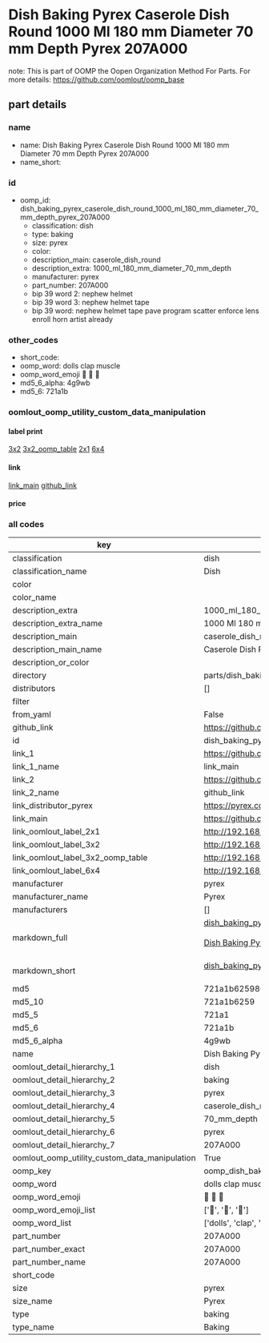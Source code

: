 # Dish Baking Pyrex Caserole Dish Round 1000 Ml 180 mm Diameter 70 mm Depth Pyrex 207A000  

note: This is part of OOMP the Oopen Organization Method For Parts. For more details: https://github.com/oomlout/oomp_base

##  part details





### name
* name: Dish Baking Pyrex Caserole Dish Round 1000 Ml 180 mm Diameter 70 mm Depth Pyrex 207A000
* name_short: 
### id
* oomp_id: dish_baking_pyrex_caserole_dish_round_1000_ml_180_mm_diameter_70_mm_depth_pyrex_207A000
  * classification: dish
  * type: baking
  * size: pyrex
  * color: 
  * description_main: caserole_dish_round
  * description_extra: 1000_ml_180_mm_diameter_70_mm_depth
  * manufacturer: pyrex
  * part_number: 207A000
  * bip 39 word 2: nephew helmet
  * bip 39 word 3: nephew helmet tape
  * bip 39 word: nephew helmet tape pave program scatter enforce lens enroll horn artist already

### other_codes
* short_code: 
* oomp_word: dolls clap muscle
* oomp_word_emoji :dolls: :clap: :muscle:
* md5_6_alpha: 4g9wb
* md5_6: 721a1b






### oomlout_oomp_utility_custom_data_manipulation
#### label print
[3x2](http://192.168.1.245:1112/?label=oomp%204g9wb)
[3x2_oomp_table](http://192.168.1.107:1112/?label=oomp%204g9wb)
[2x1](http://192.168.1.242:1112/?label=oomp%204g9wb)
[6x4](http://192.168.1.55:1112/?label=oomp%204g9wb)    

#### link

[link_main](https://github.com/oomlout/oomlout_oomp_current_version_messy/tree/main/parts/dish_baking_pyrex_caserole_dish_round_1000_ml_180_mm_diameter_70_mm_depth_pyrex_207A000) [github_link](https://github.com/oomlout/oomlout_oomp_part_src/tree/main/parts/dish_baking_pyrex_caserole_dish_round_1000_ml_180_mm_diameter_70_mm_depth_pyrex_207A000)                             

#### price







### all codes 
| key | value |  
| --- | --- |  
| classification | dish |  
| classification_name | Dish |  
| color |  |  
| color_name |  |  
| description_extra | 1000_ml_180_mm_diameter_70_mm_depth |  
| description_extra_name | 1000 Ml 180 mm Diameter 70 mm Depth |  
| description_main | caserole_dish_round |  
| description_main_name | Caserole Dish Round |  
| description_or_color |   |  
| directory | parts/dish_baking_pyrex_caserole_dish_round_1000_ml_180_mm_diameter_70_mm_depth_pyrex_207A000 |  
| distributors | [] |  
| filter |  |  
| from_yaml | False |  
| github_link | https://github.com/oomlout/oomlout_oomp_part_src/tree/main/parts/dish_baking_pyrex_caserole_dish_round_1000_ml_180_mm_diameter_70_mm_depth_pyrex_207A000 |  
| id | dish_baking_pyrex_caserole_dish_round_1000_ml_180_mm_diameter_70_mm_depth_pyrex_207A000 |  
| link_1 | https://github.com/oomlout/oomlout_oomp_current_version_messy/tree/main/parts/dish_baking_pyrex_caserole_dish_round_1000_ml_180_mm_diameter_70_mm_depth_pyrex_207A000 |  
| link_1_name | link_main |  
| link_2 | https://github.com/oomlout/oomlout_oomp_part_src/tree/main/parts/dish_baking_pyrex_caserole_dish_round_1000_ml_180_mm_diameter_70_mm_depth_pyrex_207A000 |  
| link_2_name | github_link |  
| link_distributor_pyrex | https://pyrex.co.uk/products/glass-round-casserole-high-resistance?variant=14730280566819 |  
| link_main | https://github.com/oomlout/oomlout_oomp_current_version_messy/tree/main/parts/dish_baking_pyrex_caserole_dish_round_1000_ml_180_mm_diameter_70_mm_depth_pyrex_207A000 |  
| link_oomlout_label_2x1 | http://192.168.1.242:1112/?label=oomp%204g9wb |  
| link_oomlout_label_3x2 | http://192.168.1.245:1112/?label=oomp%204g9wb |  
| link_oomlout_label_3x2_oomp_table | http://192.168.1.107:1112/?label=oomp%204g9wb |  
| link_oomlout_label_6x4 | http://192.168.1.55:1112/?label=oomp%204g9wb |  
| manufacturer | pyrex |  
| manufacturer_name | Pyrex |  
| manufacturers | [] |  
| markdown_full | [dish_baking_pyrex_caserole_dish_round_1000_ml_180_mm_diameter_70_mm_depth_pyrex_207A000](https://github.com/oomlout/oomlout_oomp_current_version_messy/tree/main/parts/dish_baking_pyrex_caserole_dish_round_1000_ml_180_mm_diameter_70_mm_depth_pyrex_207A000)<br>[](https://github.com/oomlout/oomlout_oomp_current_version_messy/tree/main/parts/dish_baking_pyrex_caserole_dish_round_1000_ml_180_mm_diameter_70_mm_depth_pyrex_207A000)<br>[Dish Baking Pyrex Caserole Dish Round 1000 Ml 180 Mm Diameter 70 Mm Depth Pyrex 207A000](https://github.com/oomlout/oomlout_oomp_current_version_messy/tree/main/parts/dish_baking_pyrex_caserole_dish_round_1000_ml_180_mm_diameter_70_mm_depth_pyrex_207A000)<br><br> |  
| markdown_short | [dish_baking_pyrex_caserole_dish_round_1000_ml_180_mm_diameter_70_mm_depth_pyrex_207A000](https://github.com/oomlout/oomlout_oomp_current_version_messy/tree/main/parts/dish_baking_pyrex_caserole_dish_round_1000_ml_180_mm_diameter_70_mm_depth_pyrex_207A000)<br><br> |  
| md5 | 721a1b625980294701d5fa19bb9abca2 |  
| md5_10 | 721a1b6259 |  
| md5_5 | 721a1 |  
| md5_6 | 721a1b |  
| md5_6_alpha | 4g9wb |  
| name | Dish Baking Pyrex Caserole Dish Round 1000 Ml 180 mm Diameter 70 mm Depth Pyrex 207A000 |  
| oomlout_detail_hierarchy_1 | dish |  
| oomlout_detail_hierarchy_2 | baking |  
| oomlout_detail_hierarchy_3 | pyrex |  
| oomlout_detail_hierarchy_4 | caserole_dish_round |  
| oomlout_detail_hierarchy_5 | 70_mm_depth |  
| oomlout_detail_hierarchy_6 | pyrex |  
| oomlout_detail_hierarchy_7 | 207A000 |  
| oomlout_oomp_utility_custom_data_manipulation | True |  
| oomp_key | oomp_dish_baking_pyrex_caserole_dish_round_1000_ml_180_mm_diameter_70_mm_depth_pyrex_207A000 |  
| oomp_word | dolls clap muscle |  
| oomp_word_emoji | :dolls: :clap: :muscle: |  
| oomp_word_emoji_list | [':dolls:', ':clap:', ':muscle:'] |  
| oomp_word_list | ['dolls', 'clap', 'muscle'] |  
| part_number | 207A000 |  
| part_number_exact | 207A000 |  
| part_number_name | 207A000 |  
| short_code |  |  
| size | pyrex |  
| size_name | Pyrex |  
| type | baking |  
| type_name | Baking |  
